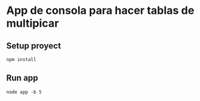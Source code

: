 # App de consola para hacer tablas de multipicar

## Setup proyect

```
npm install 
```

## Run app

```
node app -b 5
```


